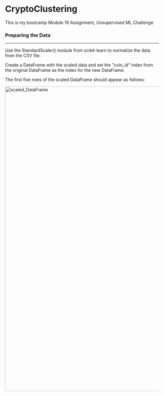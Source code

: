 <h1>CryptoClustering</h1>

This is my bootcamp Module 19 Assignment, Unsupervised ML Challenge

<h3>Preparing the Data</h3><hr>

Use the StandardScaler() module from scikit-learn to normalize the data from the CSV file.

Create a DataFrame with the scaled data and set the "coin_id" index from the original DataFrame as the index for the new DataFrame.

The first five rows of the scaled DataFrame should appear as follows:

<img width="998" alt="scaled_DataFrame" src="https://github.com/tinalina1003/CryptoClustering/assets/127992819/0e3c6514-7ecf-462b-93f4-ce31889f6833">
